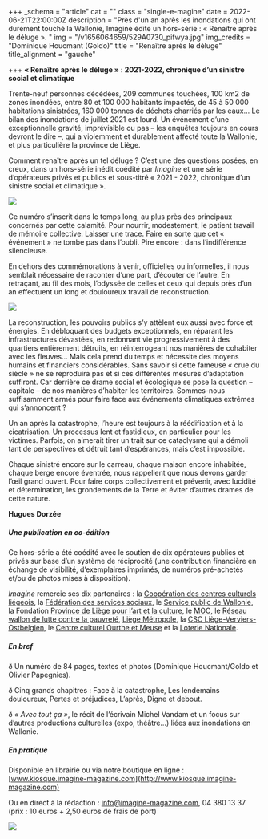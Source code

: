 +++
_schema = "article"
cat = ""
class = "single-e-magine"
date = 2022-06-21T22:00:00Z
description = "Près d'un an après les inondations qui ont durement touché la Wallonie, Imagine édite un hors-série : « Renaître après le déluge ». "
img = "/v1656064659/529A0730_pifwya.jpg"
img_credits = "Dominique Houcmant (Goldo)"
title = "Renaître après le déluge"
title_alignment = "gauche"

+++
**« Renaître après le déluge » : 2021-2022, chronique d’un sinistre social et climatique**

Trente-neuf personnes décédées, 209 communes touchées, 100 km2 de zones inondées, entre 80 et 100 000 habitants impactés, de 45 à 50 000 habitations sinistrées, 160 000 tonnes de déchets charriés par les eaux… Le bilan des inondations de juillet 2021 est lourd. Un événement d’une exceptionnelle gravité, imprévisible ou pas – les enquêtes toujours en cours devront le dire –, qui a violemment et durablement affecté toute la Wallonie, et plus particulière la province de Liège. 

Comment renaître après un tel déluge ? C’est une des questions posées, en creux, dans un hors-série inédit coédité par _Imagine_ et une série d’opérateurs privés et publics et sous-titré « 2021 - 2022, chronique d’un sinistre social et climatique ».

![](https://res.cloudinary.com/drg3m95yg/image/upload/c_limit,dpr_auto,q_70,w_1000,f_auto/v1655909581/HS_Innondations_Cover_kyxdof.jpg)

Ce numéro s’inscrit dans le temps long, au plus près des principaux concernés par cette calamité. Pour nourrir, modestement, le patient travail de mémoire collective. Laisser une trace. Faire en sorte que cet « événement » ne tombe pas dans l’oubli. Pire encore : dans l’indifférence silencieuse.

En dehors des commémorations à venir, officielles ou informelles, il nous semblait nécessaire de raconter d’une part, d’écouter de l’autre. En retraçant, au fil des mois, l’odyssée de celles et ceux qui depuis près d’un an effectuent un long et douloureux travail de reconstruction.

![](https://res.cloudinary.com/drg3m95yg/image/upload/c_limit,dpr_auto,q_70,w_1000,f_auto/v1656060813/HS_Innondations-2_page-0001_pgxst9.jpg)

La reconstruction, les pouvoirs publics s’y attèlent eux aussi avec force et énergies. En débloquant des budgets exceptionnels, en réparant les infrastructures dévastées, en redonnant vie progressivement à des quartiers entièrement détruits, en réinterrogeant nos manières de cohabiter avec les fleuves… Mais cela prend du temps et nécessite des moyens humains et financiers considérables. Sans savoir si cette fameuse « crue du siècle » ne se reproduira pas et si ces différentes mesures d’adaptation suffiront. Car derrière ce drame social et écologique se pose la question – capitale – de nos manières d’habiter les territoires. Sommes-nous suffisamment armés pour faire face aux événements climatiques extrêmes qui s’annoncent ?

Un an après la catastrophe, l’heure est toujours à la réédification et à la cicatrisation. Un processus lent et fastidieux, en particulier pour les victimes. Parfois, on aimerait tirer un trait sur ce cataclysme qui a démoli tant de perspectives et détruit tant d’espérances, mais c’est impossible.

Chaque sinistré encore sur le carreau, chaque maison encore inhabitée, chaque berge encore éventrée, nous rappellent que nous devons garder l’œil grand ouvert. Pour faire corps collectivement et prévenir, avec lucidité et détermination, les grondements de la Terre et éviter d’autres drames de cette nature.

**Hugues Dorzée**

##### **Une publication en co-édition**

Ce hors-série a été coédité avec le soutien de dix opérateurs publics et privés sur base d’un système de réciprocité (une contribution financière en échange de visibilité, d’exemplaires imprimés, de numéros pré-achetés et/ou de photos mises à disposition).

_Imagine_ remercie ses dix partenaires : la [Coopération des centres culturels liégeois](https://4w0cp.r.bh.d.sendibt3.com/mk/cl/f/EZVP1GobUVgRzxbSyNS55YjxrR_grx5xAIJS365-qpnIgr_N0s_oRe7W3kjCuWE1blwIj3OXxI5Ocm4i42aeHrKCiJWnxpqsUERmMhSURym6fYATJglXGlAVo_slP5P4G0ffLrEMiiHY-u_57Q3k6ZKdOcFhbdl522Dt5ypjPwxtV3Bp8yGvfA6-zzP6lsMDf896), la [Fédération des services sociaux](https://4w0cp.r.bh.d.sendibt3.com/mk/cl/f/0qDHmm6orXzOYSaSJbO1YDHc0cfNdrLsCDk8JVxnwTTbiIB45GRuG1IXPFBtmvFkud3PB9y_fmdhKxVaFxU3SILQFofcUXJB5mcWQNh8D3pKe4JohCX-V2WaCxYJyPrxIX9mhz2HtGtHW27t-OkaWH5z7kme8oIw_L6ZoUjgJrBF05uaMa_jAoZyou0oOCpiSekfvw), le [Service public de Wallonie](https://4w0cp.r.bh.d.sendibt3.com/mk/cl/f/DD76kIKNNHsFRPsVH_0L7oj2-gwuKlUjStjXWkzBMP4v08E3JwPTMlvdXMD83rRnCHui7ZbkcMEs0wZe5JI9CghjSEzXPzqJvu5tPU8RFdNwW_xQLlt-Oe1ebittuwC84UE1HcrsLZMPYcacVFHRW6KDp_77c8PAY1SX0zRCPQlUuBp89a4cU7fZnKZG-ks_wfSI), la Fondation [Province de Liège pour l’art et la culture](https://4w0cp.r.bh.d.sendibt3.com/mk/cl/f/4rRc4UD0dvkq6SGIkhTdl57uNy9LCzSFR3TL9fcqHjaitnmOBpMOSlGIgvgdXRF6M3V8xTUC6vzTcB5B8sY26PCv7DYodKvdwGRsWLqwTEk08JiMwXNA6PFdLx8Ejwl7xUzO2I1kYCjEJ59zFvOADQf1QE7vNhMcPTZEnktW7qivbVOWvC5WroqEnGE-FsWr68q_M3dTLkrHbCP89MPk4eSEOXnNcXUea0nWrAu-qA), le [MOC](https://4w0cp.r.bh.d.sendibt3.com/mk/cl/f/70IjF_4XahWPxdM_VL1FmTu8Mv1FczgvV8nWXUSrzp8L-LBDVi9tRS-X5Jv8DSdYOsmSC5CZjIsVq4WRzYxP6qBqCTjFkng7ZQYYHPmkeVoRHf7JJ9UUo2SKY0HKirLCOWCobO_kkN3m83dxmgJRUEIzOeZhJOPn68gRRToyjkPlcCHy91oaVqu5Ai9CZ4udbZuOUsmpBfZnPfswjaU-NaMmMLPJxS-E_RHEDW2BWhqxCZONlmGy83YxjAjJwfOTOgzp073JHHj6NvWDllBI), le [Réseau wallon de lutte contre la pauvreté](https://4w0cp.r.bh.d.sendibt3.com/mk/cl/f/r7aJu0s5T_LOenDo2VWGD6aOU60FmF76ZImHpVYZ4SgRP7X4RADrEnah5v5aEby7uIUfB343pHmii4zCre8eKGmgco03wWYsSqc5ivbv-xmtw31BU85BtwJ4d5OTzXbg-LmpG9cIaNDw4SVmV6WLQZDmPwzFuRRszSIzcyZF1KN6LpOFvGi5qhRtdBk9oZk), [Liège Métropole](https://4w0cp.r.bh.d.sendibt3.com/mk/cl/f/UGKYpbEgSVOLrF5cYYyux_puGXFdD-jmUanLCuHTBSWEirDj1wOLSfjWMMpDm1EcRvQPmGKQI_IKA7dyTYgDDqFo8b7iTrtHH3j61pnf2twCcfft-PCOvYb0B-6APHDCzH_TNjMfjzFdcZ2ADF7brGO3B12EyEgMvuv6U0fmA1HupigWMHgGKQergXwJuOZWi4eLrw), la [CSC Liège-Verviers-Ostbelgien](https://4w0cp.r.bh.d.sendibt3.com/mk/cl/f/-0g-vn55p87oA9TJ51QzYt_6zn24u6DGQNApKpaO8E_VDcPEicrOe7L_KYMl78vkwDK7KvVmxPBUuktQzS2pEWgFp3EX75Kfi-CG2GjUxQq-7-wsZxcNvtQyZK1GFV3EoxdLj_jM_rdYYabSYUn7VxJ2iLAizOsJ4jLLMsxobp2u-Bf89oU3bpDzrJx-OVgQoeZYs-XmjwtOCP1SrwRS0ZbzQ1xpoy4lH2xRSd-yTKY1s8IVv6TP502jxu9u70XUnq29KffSivX5v2WiCv-If3YahEcMEvk), le [Centre culturel Ourthe et Meuse](https://4w0cp.r.bh.d.sendibt3.com/mk/cl/f/Cky3xV4jKvR8A8a5xlKjCSp86vkD3bTZO41d8dMu0xW1PPmd9Jg1lAeG6ALgi-lFlbY9Y9hBuxbrl4Z_NCk5RszxH4fNLjWk_PXN3KSrAKjJKQ0RqdIpqWTofI6Aa8Qqv2g8I_eAqzIpmoSwsIjmAq0y-_1sDLpbuNtm8yFmlKPsRFApYaNUhm-mpC_uToG0Ef68zzedOTwGIiV7xM5imPExZ6WO) et la [Loterie Nationale](https://4w0cp.r.bh.d.sendibt3.com/mk/cl/f/6u8Skr4sfbnlDOa_jv7PUhp4mOZXA1TNb4p9HeaWaejutnZ5hR5pMYmBGwtlN6KdomzmOSFoxVfkf6UWI6L4bIrbuESORAL1N6fhI56ZPFVfafWNDZVQUn0ay6WeA72ntWACHFqUZ-h9RuT4RwctosdstRVmxUU9Kv7cJtigzXUzrRFhfbQAjrHFYWrzg_qVFXCXUeS5a8jnYacr).

##### **En bref**

ð Un numéro de 84 pages, textes et photos (Dominique Houcmant/Goldo et Olivier Papegnies).

ð Cinq grands chapitres : Face à la catastrophe, Les lendemains douloureux, Pertes et préjudices, L’après, Digne et debout.

ð _« Avec tout ça »_, le récit de l’écrivain Michel Vandam et un focus sur d’autres productions culturelles (expo, théâtre…) liées aux inondations en Wallonie.

##### **En pratique**

Disponible en librairie ou via notre boutique en ligne : [www.kiosque.imagine-magazine.com](http://www.kiosque.imagine-magazine.com)

Ou en direct à la rédaction : [info@imagine-magazine.com](mailto:info@imagine-magazine.com), 04 380 13 37 (prix : 10 euros + 2,50 euros de frais de port)

![](https://res.cloudinary.com/drg3m95yg/image/upload/c_limit,dpr_auto,q_70,w_1000,f_auto/v1655910057/HS_Innondations-43_page-0001_rr2hrv.jpg)